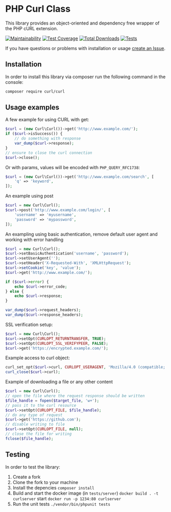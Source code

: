 # PHP Curl Class

This library provides an object-oriented and dependency free wrapper of the PHP cURL extension.

[![Maintainability](https://api.codeclimate.com/v1/badges/6c34bb31f3eb6df36c7d/maintainability)](https://codeclimate.com/github/php-mod/curl/maintainability)
[![Test Coverage](https://api.codeclimate.com/v1/badges/6c34bb31f3eb6df36c7d/test_coverage)](https://codeclimate.com/github/php-mod/curl/test_coverage)
[![Total Downloads](https://poser.pugx.org/curl/curl/downloads)](//packagist.org/packages/curl/curl)
[![Tests](https://github.com/php-mod/curl/actions/workflows/tests.yml/badge.svg)](https://github.com/php-mod/curl/actions/workflows/tests.yml)

If you have questions or problems with installation or usage [create an Issue](https://github.com/php-mod/curl/issues).

## Installation

In order to install this library via composer run the following command in the console:

```sh
composer require curl/curl
```

## Usage examples

A few example for using CURL with get:

```php
$curl = (new Curl\Curl())->get('http://www.example.com/');
if ($curl->isSuccess()) {
    // do something with response
    var_dump($curl->response);
}
// ensure to close the curl connection
$curl->close();
```

Or with params, values will be encoded with `PHP_QUERY_RFC1738`:

```php
$curl = (new Curl\Curl())->get('http://www.example.com/search', [
    'q' => 'keyword',
]);
```

An example using post

```php
$curl = new Curl\Curl();
$curl->post('http://www.example.com/login/', [
    'username' => 'myusername',
    'password' => 'mypassword',
]);
```

An exampling using basic authentication, remove default user agent and working with error handling

```php
$curl = new Curl\Curl();
$curl->setBasicAuthentication('username', 'password');
$curl->setUserAgent('');
$curl->setHeader('X-Requested-With', 'XMLHttpRequest');
$curl->setCookie('key', 'value');
$curl->get('http://www.example.com/');

if ($curl->error) {
    echo $curl->error_code;
} else {
    echo $curl->response;
}

var_dump($curl->request_headers);
var_dump($curl->response_headers);
```

SSL verification setup:

```php
$curl = new Curl\Curl();
$curl->setOpt(CURLOPT_RETURNTRANSFER, TRUE);
$curl->setOpt(CURLOPT_SSL_VERIFYPEER, FALSE);
$curl->get('https://encrypted.example.com/');
```

Example access to curl object:

```php
curl_set_opt($curl->curl, CURLOPT_USERAGENT, 'Mozilla/4.0 (compatible; MSIE 7.0; Windows NT 5.1');
curl_close($curl->curl);
```

Example of downloading a file or any other content

```php
$curl = new Curl\Curl();
// open the file where the request response should be written
$file_handle = fopen($target_file, 'w+');
// pass it to the curl resource
$curl->setOpt(CURLOPT_FILE, $file_handle);
// do any type of request
$curl->get('https://github.com');
// disable writing to file
$curl->setOpt(CURLOPT_FILE, null);
// close the file for writing
fclose($file_handle);
```

## Testing

In order to test the library:

1. Create a fork
2. Clone the fork to your machine
3. Install the depencies `composer install`
4. Build and start the docker image (in `tests/server`) `docker build . -t curlserver` start `docker run -p 1234:80 curlserver`
5. Run the unit tests `./vendor/bin/phpunit tests`

